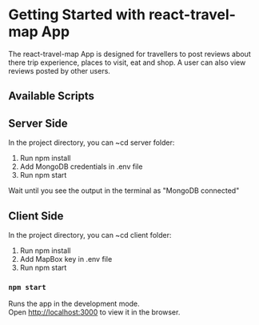 # Getting Started with react-travel-map App

The react-travel-map App is designed for travellers to post reviews about there trip experience, places to visit, eat and shop. A user can also view reviews posted by other users. 

## Available Scripts

## Server Side

In the project directory, you can ~cd server folder:

1. Run npm install
2. Add MongoDB credentials in .env file
3. Run npm start

Wait until you see the output in the terminal as "MongoDB connected" 

## Client Side

In the project directory, you can ~cd client folder:

1. Run npm install
2. Add MapBox key in .env file
3. Run npm start

### `npm start`

Runs the app in the development mode.\
Open [http://localhost:3000](http://localhost:3000) to view it in the browser.


